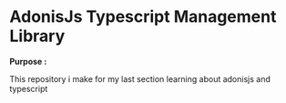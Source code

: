 <h1>AdonisJs Typescript Management Library</h1>

<b> Purpose : </b>
 <p>
  This repository i make for my last section learning about adonisjs and typescript
 </p>
